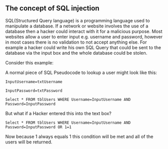 ## The concept of SQL injection 
SQL(Structured Query language) is a programming language used to manipulate a database. If a network or website involves the use of a database then a hacker could interact with it for a malicious purpose. Most websites allow a user to enter input e.g. username and password, however in most cases there is no validation to not accept anything else. For example a hacker could write his own SQL Query that could be sent to the database via the input box and the whole database could be stolen.

Consider this example:

A normal piece of SQL Pseudocode to lookup a user might look like this:
```
InputUsername=txtUsername

InputPassword=txtPassword

Select * FROM tblUsers WHERE Username=InputUsername AND Password=InputPassword
```
But what if a Hacker entered this into the text box?

```
Select * FROM tblUsers WHERE Username=InputUsername AND Password=InputPassword OR 1=1
```

Now because 1 always equals 1 this condition will be met and all of the users will be returned.